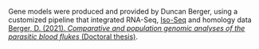 Gene models were produced and provided by Duncan Berger, using a customized pipeline that integrated RNA-Seq, [Iso-Seq](https://www.pacb.com/blog/introduction-of-the-iso-seq-method-state-of-the-art-for-full-length-transcriptome-sequencing/) and homology data [Berger, D. (2021). *Comparative and population genomic analyses of the parasitic blood flukes* (Doctoral thesis)](https://doi.org/10.17863/CAM.86667).
